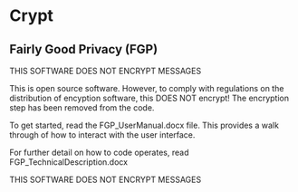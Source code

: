 # Crypt
Fairly Good Privacy (FGP)
---------------------------------------

THIS SOFTWARE DOES NOT ENCRYPT MESSAGES

This is open source software. However, to comply with regulations on the distribution of encyption software, this DOES NOT encrypt! 
The encryption step has been removed from the code. 

To get started, read the FGP_UserManual.docx file. This provides a walk through of how to interact with the user interface. 

For further detail on how to code operates, read FGP_TechnicalDescription.docx

THIS SOFTWARE DOES NOT ENCRYPT MESSAGES
